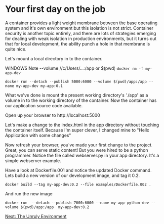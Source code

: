 # Your first day on the job

A container provides a light weight membrane between the base operating system and it's own environment but this isolation is not strict. Container security is another topic entirely,  and there are lots of strategies emerging for dealing with weak isolation in production environments, but it turns out that for local development, the ability punch a hole in that membrane is quite nice.

Let's mount a local directory in to the container.

WINDOWS Note --volume //c/Users/...:/app or $(pwd)
`docker rm -f my-app-dev`

`docker run --detach --publish 5000:6000 --volume $(pwd)/app:/app --name my-app-dev my-app:0.1`

What we've done is mount the present working directory's './app' as a volume in to the working directory of the container. Now the container has our application source code available.

Open up your browser to http://localhost:5000

Let's make a change to the index.html in the app directory without touching the container itself. Because I'm super clever, I changed mine to "Hello Application with some changes"

Now refresh your browser, you've made your first change to the project. Great, you can serve static content! But you were hired to be a python programmer. Notice the file called webserver.py in your app directory. It's a simple webserver example.

Have a look at Dockerfile.001 and notice the updated Docker command. Lets build a new version of our development image, and tag it 0.2.

`docker build --tag my-app-dev:0.2 --file examples/Dockerfile.002 .`

And run the new image

`docker run  --detach --publish 7000:6000 --name my-app-python-dev --volume $(pwd)/app:/app  my-app-dev:0.2`

[Next: The Unruly Environment](003_the_unruly_environment.md)
